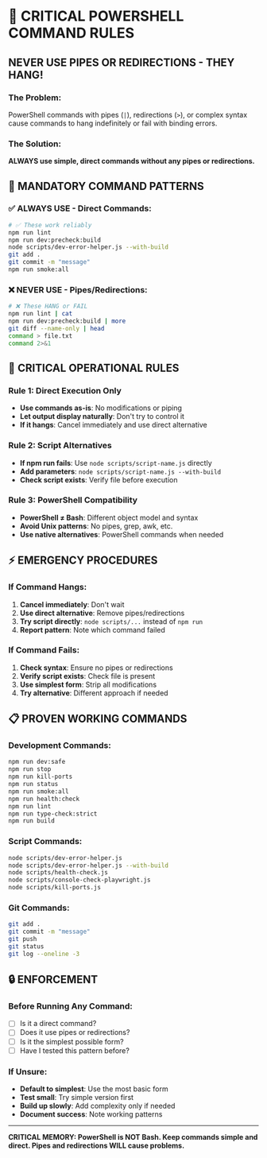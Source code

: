 # 🚨 CRITICAL POWERSHELL COMMAND RULES

## **NEVER USE PIPES OR REDIRECTIONS - THEY HANG!**

### **The Problem:**
PowerShell commands with pipes (`|`), redirections (`>`), or complex syntax cause commands to hang indefinitely or fail with binding errors.

### **The Solution:**
**ALWAYS use simple, direct commands without any pipes or redirections.**

## 🚨 **MANDATORY COMMAND PATTERNS**

### **✅ ALWAYS USE - Direct Commands:**
```bash
# ✅ These work reliably
npm run lint
npm run dev:precheck:build
node scripts/dev-error-helper.js --with-build
git add .
git commit -m "message"
npm run smoke:all
```

### **❌ NEVER USE - Pipes/Redirections:**
```bash
# ❌ These HANG or FAIL
npm run lint | cat
npm run dev:precheck:build | more
git diff --name-only | head
command > file.txt
command 2>&1
```

## 🎯 **CRITICAL OPERATIONAL RULES**

### **Rule 1: Direct Execution Only**
- **Use commands as-is**: No modifications or piping
- **Let output display naturally**: Don't try to control it
- **If it hangs**: Cancel immediately and use direct alternative

### **Rule 2: Script Alternatives**
- **If npm run fails**: Use `node scripts/script-name.js` directly
- **Add parameters**: `node scripts/script-name.js --with-build`
- **Check script exists**: Verify file before execution

### **Rule 3: PowerShell Compatibility**
- **PowerShell ≠ Bash**: Different object model and syntax
- **Avoid Unix patterns**: No pipes, grep, awk, etc.
- **Use native alternatives**: PowerShell commands when needed

## ⚡ **EMERGENCY PROCEDURES**

### **If Command Hangs:**
1. **Cancel immediately**: Don't wait
2. **Use direct alternative**: Remove pipes/redirections
3. **Try script directly**: `node scripts/...` instead of `npm run`
4. **Report pattern**: Note which command failed

### **If Command Fails:**
1. **Check syntax**: Ensure no pipes or redirections
2. **Verify script exists**: Check file is present
3. **Use simplest form**: Strip all modifications
4. **Try alternative**: Different approach if needed

## 📋 **PROVEN WORKING COMMANDS**

### **Development Commands:**
```bash
npm run dev:safe
npm run stop
npm run kill-ports
npm run status
npm run smoke:all
npm run health:check
npm run lint
npm run type-check:strict
npm run build
```

### **Script Commands:**
```bash
node scripts/dev-error-helper.js
node scripts/dev-error-helper.js --with-build
node scripts/health-check.js
node scripts/console-check-playwright.js
node scripts/kill-ports.js
```

### **Git Commands:**
```bash
git add .
git commit -m "message"
git push
git status
git log --oneline -3
```

## 🔒 **ENFORCEMENT**

### **Before Running Any Command:**
- [ ] Is it a direct command?
- [ ] Does it use pipes or redirections?
- [ ] Is it the simplest possible form?
- [ ] Have I tested this pattern before?

### **If Unsure:**
- **Default to simplest**: Use the most basic form
- **Test small**: Try simple version first
- **Build up slowly**: Add complexity only if needed
- **Document success**: Note working patterns

---

**CRITICAL MEMORY: PowerShell is NOT Bash. Keep commands simple and direct. Pipes and redirections WILL cause problems.**

